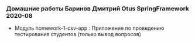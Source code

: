 ### Домашние работы Баринов Дмитрий Otus SpringFramework 2020-08

* Модуль homework-1-csv-app : Приложение по проведению тестирования студентов (только вывод вопросов)